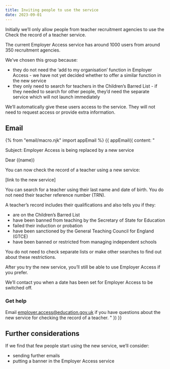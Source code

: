 ```yaml
---
title: Inviting people to use the service
date: 2023-09-01
---
```


Initially we’ll only allow people from teacher recruitment agencies to use the Check the record of a teacher service.

The current Employer Access service has around 1000 users from around 350 recruitment agencies.

We’ve chosen this group because:

- they do not need the ‘add to my organisation’ function in Employer Access - we have not yet decided whether to offer a similar function in the new service
- they only need to search for teachers in the Children’s Barred List - if they needed to search for other people, they’d need the separate service which will not launch immediately

We’ll automatically give these users access to the service. They will not need to request access or provide extra information.

## Email

{% from "email/macro.njk" import appEmail %}
{{ appEmail({
  content: "

Subject: Employer Access is being replaced by a new service

Dear ((name))

You can now check the record of a teacher using a new service:

[link to the new service]

You can search for a teacher using their last name and date of birth. You do not need their teacher reference number (TRN).

A teacher’s record includes their qualifications and also tells you if they:

- are on the Children’s Barred List
- have been banned from teaching by the Secretary of State for Education
- failed their induction or probation
- have been sanctioned by the General Teaching Council for England (GTCE)
- have been banned or restricted from managing independent schools

You do not need to check separate lists or make other searches to find out about these restrictions.

After you try the new service, you’ll still be able to use Employer Access if you prefer.

We’ll contact you when a date has been set for Employer Access to be switched off.

### Get help

Email employer.access@education.gov.uk if you have questions about the new service for checking the record of a teacher.
"
}) }}


## Further considerations

If we find that few people start using the new service, we’ll consider:

* sending further emails
* putting a banner in the Employer Access service
